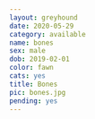 ```yaml
---
layout: greyhound
date: 2020-05-29
category: available
name: bones
sex: male
dob: 2019-02-01
color: fawn
cats: yes
title: Bones
pic: bones.jpg
pending: yes
---
```


